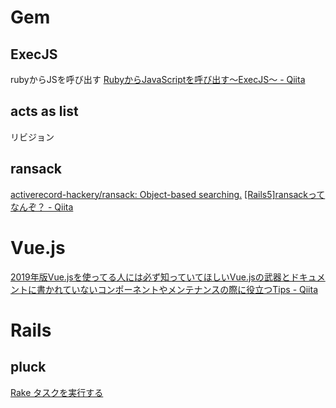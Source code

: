 # Gem
## ExecJS
rubyからJSを呼び出す
[RubyからJavaScriptを呼び出す〜ExecJS〜 - Qiita](https://qiita.com/jkr_2255/items/b9a5f712cabe7a7deb33)

## acts as list
リビジョン

## ransack
[activerecord-hackery/ransack: Object-based searching.](https://github.com/activerecord-hackery/ransack)
[[Rails5]ransackってなんぞ？ - Qiita](https://qiita.com/betti/items/a2664ef5c48682d33a38)




# Vue.js
[2019年版Vue.jsを使ってる人には必ず知っていてほしいVue.jsの武器とドキュメントに書かれていないコンポーネントやメンテナンスの際に役立つTips - Qiita](https://qiita.com/kahirokunn/items/6b4834b9a13406535f32)

# Rails
## pluck


[Rake タスクを実行する](https://docs.plesk.com/ja-JP/onyx/customer-guide/ruby-%E3%81%AE%E3%82%B5%E3%83%9D%E3%83%BC%E3%83%88%EF%BC%88linux%EF%BC%89/rake-%E3%82%BF%E3%82%B9%E3%82%AF%E3%82%92%E5%AE%9F%E8%A1%8C%E3%81%99%E3%82%8B.76553/)



